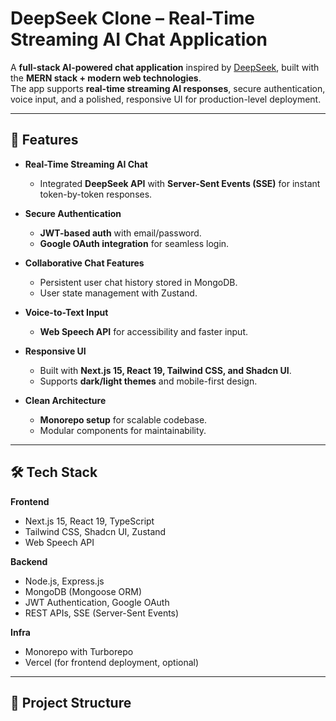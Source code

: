 # DeepSeek Clone – Real-Time Streaming AI Chat Application  

A **full-stack AI-powered chat application** inspired by [DeepSeek](https://deepseek.com), built with the **MERN stack + modern web technologies**.  
The app supports **real-time streaming AI responses**, secure authentication, voice input, and a polished, responsive UI for production-level deployment.  

---

## 🚀 Features  

- **Real-Time Streaming AI Chat**  
  - Integrated **DeepSeek API** with **Server-Sent Events (SSE)** for instant token-by-token responses.  

- **Secure Authentication**  
  - **JWT-based auth** with email/password.  
  - **Google OAuth integration** for seamless login.  

- **Collaborative Chat Features**  
  - Persistent user chat history stored in MongoDB.  
  - User state management with Zustand.  

- **Voice-to-Text Input**  
  - **Web Speech API** for accessibility and faster input.  

- **Responsive UI**  
  - Built with **Next.js 15, React 19, Tailwind CSS, and Shadcn UI**.  
  - Supports **dark/light themes** and mobile-first design.  

- **Clean Architecture**  
  - **Monorepo setup** for scalable codebase.  
  - Modular components for maintainability.  

---

## 🛠️ Tech Stack  

**Frontend**  
- Next.js 15, React 19, TypeScript  
- Tailwind CSS, Shadcn UI, Zustand  
- Web Speech API  

**Backend**  
- Node.js, Express.js  
- MongoDB (Mongoose ORM)  
- JWT Authentication, Google OAuth  
- REST APIs, SSE (Server-Sent Events)  

**Infra**  
- Monorepo with Turborepo  
- Vercel (for frontend deployment, optional)  

---

## 📂 Project Structure  

